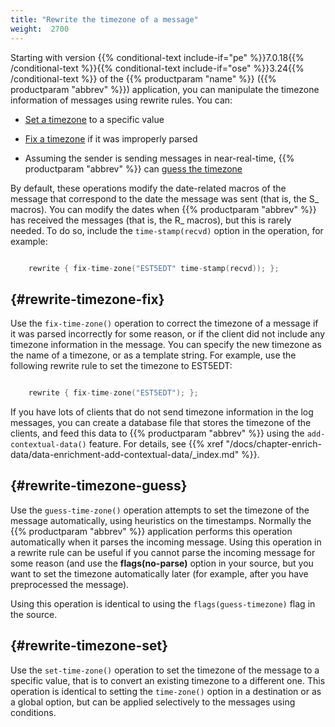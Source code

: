 ```yaml
---
title: "Rewrite the timezone of a message"
weight:  2700
---
```

<!-- DISCLAIMER: This file is based on the syslog-ng Open Source Edition documentation https://github.com/balabit/syslog-ng-ose-guides/commit/2f4a52ee61d1ea9ad27cb4f3168b95408fddfdf2 and is used under the terms of The syslog-ng Open Source Edition Documentation License. The file has been modified by Axoflow. -->

Starting with version {{% conditional-text include-if="pe" %}}7.0.18{{% /conditional-text %}}{{% conditional-text include-if="ose" %}}3.24{{% /conditional-text %}} of the {{% productparam "name" %}} ({{% productparam "abbrev" %}}) application, you can manipulate the timezone information of messages using rewrite rules. You can:

  - [Set a timezone](#rewrite-timezone-set) to a specific value

  - [Fix a timezone](#rewrite-timezone-fix) if it was improperly parsed

  - Assuming the sender is sending messages in near-real-time, {{% productparam "abbrev" %}} can [guess the timezone](#rewrite-timezone-guess)

By default, these operations modify the date-related macros of the message that correspond to the date the message was sent (that is, the S_ macros). You can modify the dates when {{% productparam "abbrev" %}} has received the messages (that is, the R_ macros), but this is rarely needed. To do so, include the `time-stamp(recvd)` option in the operation, for example:

```c

    rewrite { fix-time-zone("EST5EDT" time-stamp(recvd)); };

```


## {#rewrite-timezone-fix}

Use the `fix-time-zone()` operation to correct the timezone of a message if it was parsed incorrectly for some reason, or if the client did not include any timezone information in the message. You can specify the new timezone as the name of a timezone, or as a template string. For example, use the following rewrite rule to set the timezone to EST5EDT:

```c

    rewrite { fix-time-zone("EST5EDT"); };

```

If you have lots of clients that do not send timezone information in the log messages, you can create a database file that stores the timezone of the clients, and feed this data to {{% productparam "abbrev" %}} using the `add-contextual-data()` feature. For details, see {{% xref "/docs/chapter-enrich-data/data-enrichment-add-contextual-data/_index.md" %}}.



## {#rewrite-timezone-guess}

Use the `guess-time-zone()` operation attempts to set the timezone of the message automatically, using heuristics on the timestamps. Normally the {{% productparam "abbrev" %}} application performs this operation automatically when it parses the incoming message. Using this operation in a rewrite rule can be useful if you cannot parse the incoming message for some reason (and use the **flags(no-parse)** option in your source, but you want to set the timezone automatically later (for example, after you have preprocessed the message).

Using this operation is identical to using the `flags(guess-timezone)` flag in the source.



## {#rewrite-timezone-set}

Use the `set-time-zone()` operation to set the timezone of the message to a specific value, that is to convert an existing timezone to a different one. This operation is identical to setting the `time-zone()` option in a destination or as a global option, but can be applied selectively to the messages using conditions.

